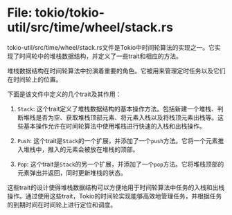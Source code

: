 # File: tokio/tokio-util/src/time/wheel/stack.rs

tokio-util/src/time/wheel/stack.rs文件是Tokio中时间轮算法的实现之一。它实现了时间轮中的堆栈数据结构，并定义了一些trait和相应的方法。

堆栈数据结构在时间轮算法中扮演着重要的角色。它被用来管理定时任务以及它们在时间轮上的位置。

下面是该文件中定义的几个trait及其作用：

1. `Stack`: 这个trait定义了堆栈数据结构的基本操作方法。包括新建一个堆栈、判断堆栈是否为空、获取堆栈顶部元素、将元素入栈以及将栈顶元素出栈等。这些基本操作允许在时间轮算法中使用堆栈进行快速的入栈和出栈操作。

2. `Push`: 这个trait是`Stack`的一个扩展，并添加了一个`push`方法。它将一个元素推入堆栈中，推入的元素会被放在堆栈的顶部。

3. `Pop`: 这个trait是`Stack`的另一个扩展，并添加了一个`pop`方法。它将堆栈顶部的元素弹出并返回，同时更新堆栈的状态。

这些trait的设计使得堆栈数据结构可以方便地用于时间轮算法中任务的入栈和出栈操作。通过使用这些trait，Tokio的时间轮实现能够高效地管理任务，并根据任务的到期时间在时间轮上进行定位和调度。

